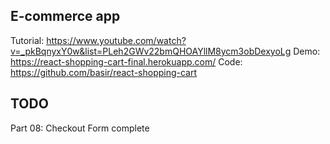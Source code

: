 ## E-commerce app

Tutorial: https://www.youtube.com/watch?v=_pkBqnyxY0w&list=PLeh2GWv22bmQHOAYllM8ycm3obDexyoLg
Demo: https://react-shopping-cart-final.herokuapp.com/
Code: https://github.com/basir/react-shopping-cart

## TODO
Part 08: Checkout Form complete
